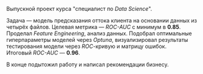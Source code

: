 Выпускной проект курса "специалист по *Data Science*".

Задача — модель предсказания оттока клиента на основании данных из четырёх файлов. Целевая метрика — *ROC-AUC* с минимум в **0.85**.
Проделал *Feature Engineering*, анализ данных. Подобрал оптимальные гиперпараметры моделей через *Optuna*, визуализировал результаты тестирования модели через *ROC*-кривую и матрицу ошибок.  
Итоговый *ROC-AUC* — **0.96**.

В конце подытожил работу и написал рекомендации бизнесу.
